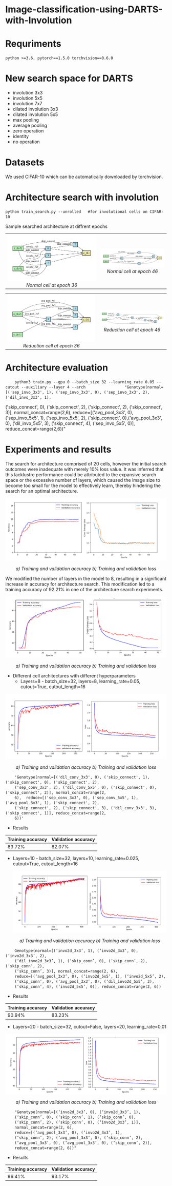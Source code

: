# Image-classification-using-DARTS-with-Involution
# Requriments
    python >=3.6, pytorch==1.5.0 torchvision==0.6.0
# New search space for DARTS

- involution 3x3
- involution 5x5
- involution 7x7
- dilated involution 3x3
- dilated involution 5x5
- max pooling
- average pooling
- zero operation
- identity
- no operation



# Datasets
  We used CIFAR-10 which can be automatically downloaded by torchvision.
# Architecture search with involution
    python train_search.py --unrolled   #for involutional cells on CIFAR-10

Sample searched architecture at diffrent epochs

<div align="center">
  <table>
    <tr>
      <td style="text-align:center">
        <img src="Figures/normal_81_page-0001.jpg" alt="Image 1" width="500" />
        <br />
        <em>Normal cell at epoch 36</em>
      </td>
      <td style="text-align:center">
        <img src="Figures/normal_86_page-0001.jpg" alt="Image 2" width="350" />
        <br />
        <em>Normal cell at epoch 46</em>
      </td>
    </tr>
  </table>
</div>

<div align="center">
  <table>
    <tr>
      <td style="text-align:center">
        <img src="Figures/reduction_81_page-0001.jpg" alt="Image 1" width="500" />
        <br />
        <em>Reduction cell at epoch 36</em>
      </td>
      <td style="text-align:center">
        <img src="Figures/reduction_86_page-0001.jpg" alt="Image 2" width="350" />
        <br />
        <em>Reduction cell at epoch 46</em>
      </td>
    </tr>
  </table>
</div>

# Architecture evaluation 
        python3 train.py --gpu 0 --batch_size 32 --learning_rate 0.05 --cutout --auxiliary --layer 4 --arch                 "Genotype(normal=[('sep_invo_3x3', 1), ('sep_invo_3x3', 0), ('sep_invo_3x3', 2), ('dil_invo_3x3', 1),
('skip_connect', 0), ('skip_connect', 2), ('skip_connect', 2), ('skip_connect', 3)], 
normal_concat=range(2,6), reduce=[('avg_pool_3x3', 0), ('sep_invo_5x5', 1), ('sep_invo_5x5', 2),                   ('skip_connect', 0),('avg_pool_3x3', 0), ('dil_invo_5x5', 3), ('skip_connect', 4), ('sep_invo_5x5', 0)],            reduce_concat=range(2,6))"

# Experiments and results
The search for architecture comprised of 20 cells, however the initial search outcomes were inadequate with merely 10% loss value. It was inferred that this lacklustre performance could be attributed to the expansive search space or the excessive number of layers, which caused the image size to become too small for the model to effectively
learn, thereby hindering the search for an optimal architecture. 
 <div align="center">
  <img src="Figures/training.png" alt="Image Description">
  <p><em>a) Training and validation accuracy b) Training and validation loss</em></p>
</div>

We modified the number of layers in the model to 8, resulting in a significant increase in accuracy for architecture search. This modification led to a training accuracy of 92.21% in one of the architecture search experiments. 

<div align="center">
  <img src="Figures/training_8.png" alt="Image Description">
  <p><em>a) Training and validation accuracy b) Training and validation loss</em></p>
</div>

- Different cell architectures with different hyperparameters
  - Layers=8
        - batch_size=32, layers=8, learning_rate=0.05, cutout=True, cutout_length=16
<div align="center">
  <img src="Figures/training_8_new.png" alt="Image Description">
  <p><em>a) Training and validation accuracy b) Training and validation loss</em></p>
</div>

        'Genotype(normal=[('dil_conv_3x3', 0), ('skip_connect', 1), ('skip_connect', 0), ('skip_connect', 2), 
        ('sep_conv_3x3', 2), ('dil_conv_5x5', 0), ('skip_connect', 0), ('skip_connect', 2)], normal_concat=range(2, 
        6),  reduce=[('sep_conv_3x3', 0), ('sep_conv_5x5', 1), ('avg_pool_3x3', 1), ('skip_connect', 2), 
        ('skip_connect', 2), ('skip_connect', 3), ('dil_conv_3x3', 3), ('skip_connect', 1)], reduce_concat=range(2, 
        6))'
        
- Results

| Training accuracy | Validation accuracy |
|----------|----------|
| 83.72% | 82.07% |



- Layers=10
      - batch_size=32, layers=10, learning_rate=0.025, cutout=True, cutout_length=16

  <div align="center">
  <img src="Figures/training_10.png" alt="Image Description">
  <p><em>a) Training and validation accuracy b) Training and validation loss</em></p>
</div>

        Genotype(normal=[(‘invo2d_3x3’, 1), (‘invo2d_3x3’, 0), (‘invo2d_3x3’, 2),
        (‘dil_invo2d_3x3’, 1), (‘skip_conn’, 0), (‘skip_conn’, 2), (‘skip_conn’, 2),
        (‘skip_conn’, 3)], normal_concat=range(2, 6),
        reduce=[(‘avg_pool_3x3’, 0), (‘invo2d_5x5’, 1), (‘invo2d_5x5’, 2),
        (‘skip_conn’, 0), (‘avg_pool_3x3’, 0), (‘dil_invo2d_5x5’, 3),
        (‘skip_conn’, 4), (‘invo2d_5x5’, 0)], reduce_concat=range(2, 6))
        
- Results

| Training accuracy | Validation accuracy |
|----------|----------|
| 90.94% | 83.23% |

- Layers=20
      - batch_size=32, cutout=False, layers=20, learning_rate=0.01


<div align="center">
  <img src="Figures/training_20.png" alt="Image Description">
  <p><em>a) Training and validation accuracy b) Training and validation loss</em></p>
</div>

        "Genotype(normal=[(‘invo2d_3x3’, 0), (‘invo2d_3x3’, 1),
        (‘skip_conn’, 0), (‘skip_conn’, 1), (‘skip_conn’, 0),
        (‘skip_conn’, 2), (‘skip_conn’, 0), (‘invo2d_3x3’, 1)],
        normal_concat=range(2, 6),
        reduce=[(‘avg_pool_3x3’, 0), (‘invo2d_3x3’, 1),
        (‘skip_conn’, 2), (‘avg_pool_3x3’, 0), (‘skip_conn’, 2),
        (‘avg_pool_3x3’, 0), (‘avg_pool_3x3’, 0), (‘skip_conn’, 2)],
        reduce_concat=range(2, 6))"


- Results

| Training accuracy | Validation accuracy |
|----------|----------|
| 96.41% | 93.17% |



  














